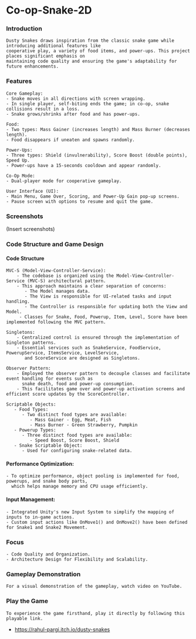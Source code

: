 # Co-op-Snake-2D
 
### Introduction

    Dusty Snakes draws inspiration from the classic snake game while introducing additional features like
    cooperative play, a variety of food items, and power-ups. This project places significant emphasis on 
    maintaining code quality and ensuring the game's adaptability for future enhancements.

### Features
    Core Gameplay: 
    - Snake moves in all directions with screen wrapping. 
    - In single player, self-biting ends the game; in co-op, snake collisions result in a loss. 
    - Snake grows/shrinks after food and has power-ups.

    Food: 
    - Two types: Mass Gainer (increases length) and Mass Burner (decreases length). 
    - Food disappears if uneaten and spawns randomly.

    Power-Ups:
    - Three types: Shield (invulnerability), Score Boost (double points), Speed Up. 
    - Power-ups have a 15-seconds cooldown and appear randomly.

    Co-Op Mode: 
    - Dual-player mode for cooperative gameplay.

    User Interface (UI): 
    - Main Menu, Game Over, Scoring, and Power-Up Gain pop-up screens.
    - Pause screen with options to resume and quit the game.
    
### Screenshots

   (Insert screenshots)
  
### Code Structure and Game Design

 #### Code Structure
    MVC-S (Model-View-Controller-Service):
        - The codebase is organized using the Model-View-Controller-Service (MVC-S) architectural pattern.
        - This approach maintains a clear separation of concerns:
           - The Model manages data.
           - The View is responsible for UI-related tasks and input handling.
           - The Controller is responsible for updating both the View and Model.
         - Classes for Snake, Food, Powerup, Item, Level, Score have been implemented following the MVC pattern.

    Singletons:
        - Centralized control is ensured through the implementation of Singleton patterns.
        - Essential services such as SnakeService, FoodService, PowerupService, ItemsService, LevelService,
           and ScoreService are designed as Singletons.
           
    Observer Pattern:
        - Employed the observer pattern to decouple classes and facilitate event handling for events such as 
          snake death, food and power-up consumption.
        - This facilitates game over and power-up activation screens and efficient score updates by the ScoreController.
    
    Scriptable Objects:
       - Food Types:
          - Two distinct food types are available:
             - Mass Gainer - Egg, Meat, Fish
             - Mass Burner - Green Strawberry, Pumpkin
       - Powerup Types:
          - Three distinct food types are available:
             - Speed Boost, Score Boost, Shield
       - Snake Scriptable Object:
          - Used for configuring snake-related data.

 #### Performance Optimization:

    - To optimize performance, object pooling is implemented for food, powerups, and snake body parts, 
      which helps manage memory and CPU usage efficiently.
      
#### Input Management:

    - Integrated Unity's new Input System to simplify the mapping of inputs to in-game actions. 
    - Custom input actions like OnMove1() and OnMove2() have been defined for Snake1 and Snake2 Movement.

### Focus

    - Code Quality and Organization.
    - Architecture Design for Flexibility and Scalability.

### Gameplay Demonstration

    For a visual demonstration of the gameplay, watch video on YouTube.

### Play the Game

    To experience the game firsthand, play it directly by following this playable link.
   - https://rahul-pargi.itch.io/dusty-snakes
